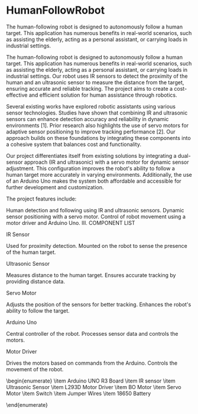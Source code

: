 # HumanFollowRobot
The human-following robot is designed to autonomously follow a human target. This application has numerous benefits in real-world scenarios, such as assisting the elderly, acting as a personal assistant, or carrying loads in industrial settings. 

The human-following robot is designed to autonomously follow a human target. This application has numerous benefits in real-world scenarios, such as assisting the elderly, acting as a personal assistant, or carrying loads in industrial settings. Our robot uses IR sensors to detect the proximity of the human and an ultrasonic sensor to measure the distance from the target, ensuring accurate and reliable tracking. The project aims to create a cost-effective and efficient solution for human assistance through robotics.

Several existing works have explored robotic assistants using various sensor technologies. Studies have shown that combining IR and ultrasonic sensors can enhance detection accuracy and reliability in dynamic environments [1]. Prior research also highlights the use of servo motors for adaptive sensor positioning to improve tracking performance [2]. Our approach builds on these foundations by integrating these components into a cohesive system that balances cost and functionality.

Our project differentiates itself from existing solutions by integrating a dual-sensor approach (IR and ultrasonic) with a servo motor for dynamic sensor adjustment. This configuration improves the robot's ability to follow a human target more accurately in varying environments. Additionally, the use of an Arduino Uno makes the system both affordable and accessible for further development and customization.


The project features include:

Human detection and following using IR and ultrasonic sensors.
Dynamic sensor positioning with a servo motor.
Control of robot movement using a motor driver and Arduino Uno.
III. COMPONENT LIST

IR Sensor

Used for proximity detection.
Mounted on the robot to sense the presence of the human target.

Ultrasonic Sensor

Measures distance to the human target.
Ensures accurate tracking by providing distance data.

Servo Motor

Adjusts the position of the sensors for better tracking.
Enhances the robot's ability to follow the target.

Arduino Uno

Central controller of the robot.
Processes sensor data and controls the motors.

Motor Driver

Drives the motors based on commands from the Arduino.
Controls the movement of the robot.

\begin{enumerate}
    \item Arduino UNO R3 Board
    \item IR sensor
    \item Ultrasonic Sensor
    \item L293D Motor Driver
    \item BO Motor
    \item Servo Motor
    \item Switch
    \item Jumper Wires
    \item 18650 Battery
    
\end{enumerate}
